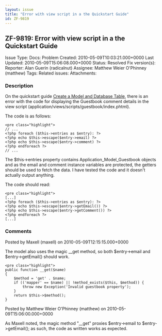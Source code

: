 ```yaml
---
layout: issue
title: "Error with view script in a the Quickstart Guide"
id: ZF-9819
---
```


ZF-9819: Error with view script in a the Quickstart Guide
---------------------------------------------------------

 Issue Type: Docs: Problem Created: 2010-05-09T10:03:21.000+0000 Last Updated: 2010-05-09T15:06:08.000+0000 Status: Resolved Fix version(s): 
 Reporter:  Alan Guerin (radicalnut)  Assignee:  Matthew Weier O'Phinney (matthew)  Tags: 
 Related issues: 
 Attachments: 
### Description

On the quickstart guide [Create a Model and Database Table](http://framework.zend.com/manual/en/learning.quickstart.create-model.html), there is an error with the code for displaying the Guestbook comment details in the view script (application/views/scripts/guestbook/index.phtml).

The code is as follows:

 
    <pre class="highlight">
    // ...
    <?php foreach ($this->entries as $entry): ?>
    <?php echo $this->escape($entry->email) ?>
    <?php echo $this->escape($entry->comment) ?>
    <?php endforeach ?>
    // ...


The $this->entries property contains Application\_Model\_Guestbook objects and as the email and comment instance variables are protected, the getters should be used to fetch the data. I have tested the code and it doesn't actually output anything.

The code should read:

 
    <pre class="highlight">
    [...]
    <?php foreach ($this->entries as $entry): ?>
    <?php echo $this->escape($entry->getEmail()) ?>
    <?php echo $this->escape($entry->getComment()) ?>
    <?php endforeach ?>
    [...]


 

 

### Comments

Posted by Maxell (maxell) on 2010-05-09T12:15:15.000+0000

The model also uses the magic \_\_get method, so both $entry->email and $entry->getEmail() should work.

 
    <pre class="highlight">
    public function __get($name)
    {
        $method = 'get' . $name;
        if (('mapper' == $name) || !method_exists($this, $method)) {
            throw new Exception('Invalid guestbook property');
        }
        return $this->$method();
    }


 

 

Posted by Matthew Weier O'Phinney (matthew) on 2010-05-09T15:06:00.000+0000

As Maxell noted, the magic method "\_\_get" proxies $entry->email to $entry->getEmail(); as such, the code as written works as expected.

 

 